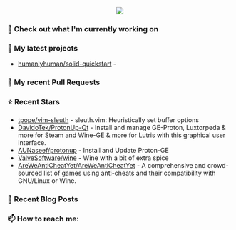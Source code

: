 <p align="center"><a href="https://github.com/anuraghazra/github-readme-stats">
  <img align="center" src="https://github-readme-stats.vercel.app/api?username=humanlyhuman&show_icons=true&theme=tokyonight" />
</a></p>

### 👷 Check out what I'm currently working on

### 🌱 My latest projects

- [humanlyhuman/solid-quickstart](https://github.com/humanlyhuman/solid-quickstart) - 
### 🔨 My recent Pull Requests

### ⭐ Recent Stars

- [tpope/vim-sleuth](https://github.com/tpope/vim-sleuth) - sleuth.vim: Heuristically set buffer options
- [DavidoTek/ProtonUp-Qt](https://github.com/DavidoTek/ProtonUp-Qt) - Install and manage GE-Proton, Luxtorpeda &amp; more for Steam and Wine-GE &amp; more for Lutris with this graphical user interface.
- [AUNaseef/protonup](https://github.com/AUNaseef/protonup) - Install and Update Proton-GE
- [ValveSoftware/wine](https://github.com/ValveSoftware/wine) - Wine with a bit of extra spice
- [AreWeAntiCheatYet/AreWeAntiCheatYet](https://github.com/AreWeAntiCheatYet/AreWeAntiCheatYet) - A comprehensive and crowd-sourced list of games using anti-cheats and their compatibility with GNU/Linux or Wine.
### 📰 Recent Blog Posts
### 📫 How to reach me:
